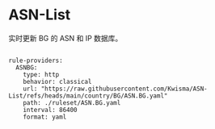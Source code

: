 
# ASN-List

实时更新 BG 的 ASN 和 IP 数据库。

<pre><code class="language-javascript">
rule-providers:
  ASNBG:
    type: http
    behavior: classical
    url: "https://raw.githubusercontent.com/Kwisma/ASN-List/refs/heads/main/country/BG/ASN.BG.yaml"
    path: ./ruleset/ASN.BG.yaml
    interval: 86400
    format: yaml
</code></pre>